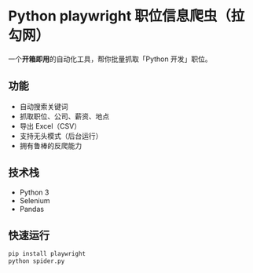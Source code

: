 # Python playwright 职位信息爬虫（拉勾网）

一个**开箱即用**的自动化工具，帮你批量抓取「Python 开发」职位。

## 功能
- 自动搜索关键词
- 抓取职位、公司、薪资、地点
- 导出 Excel（CSV）
- 支持无头模式（后台运行）
- 拥有鲁棒的反爬能力

## 技术栈
- Python 3
- Selenium
- Pandas

## 快速运行
```bash
pip install playwright
python spider.py
